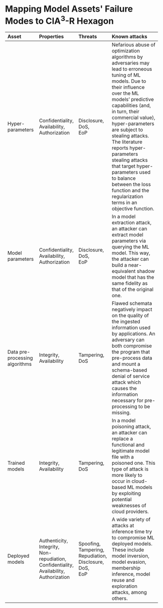# Mapping Model Assets' Failure Modes to CIA<sup>3</sup>-R Hexagon

| Asset | Properties | Threats | Known attacks|
|:---|:---|:---|:---|
|Hyper-parameters|Confidentiality,<br />Availability,<br />Authorization|Disclosure,<br />DoS,<br />EoP|Nefarious abuse of optimization algorithms by adversaries may lead to erroneous tuning of ML models. Due to their influence over the ML models’ predictive capabilities (and, in turn, their commercial value), hyper-parameters are subject to stealing attacks. The literature reports hyper-parameters stealing attacks that target hyper-parameters used to balance between the loss function and the regularization terms in an objective function.|
|Model parameters|Confidentiality,<br />Availability,<br />Authorization|Disclosure,<br />DoS,<br />EoP|In a model extraction attack, an attacker can extract model parameters via querying the ML model. This way, the attacker can build a near-equivalent shadow model that has the same fidelity as that of the original one.|
|Data pre-processing algorithms|Integrity,<br />Availability|Tampering,<br />DoS|Flawed schemata negatively impact on the quality of the ingested information used by applications. An adversary can both compromise the program that pre-process data and mount a schema-based denial of service attack which causes the information necessary for pre-processing to be missing.|
|Trained models|Integrity,<br />Availability|Tampering,<br />DoS|In a model poisoning attack, an attacker can replace a functional and legitimate model file with a poisoned one. This type of attack is more likely to occur in cloud-based ML models by exploiting potential weaknesses of cloud providers.|
|Deployed models|Authenticity,<br />Integrity,<br />Non-repudiation,<br />Confidentiality,<br />Availability,<br />Authorization|Spoofing,<br />Tampering,<br />Repudiation,<br />Disclosure,<br />DoS,<br />EoP|A wide variety of attacks at inference time try to compromise ML deployed models. These include model inversion, model evasion, membership inference, model reuse and exploration attacks, among others.|
